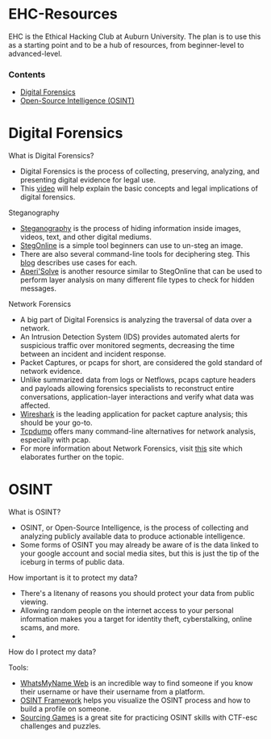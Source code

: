 




# EHC-Resources
EHC is the Ethical Hacking Club at Auburn University. The plan is to use this as a starting point and to be a hub of resources, from beginner-level to advanced-level.

### Contents
- [Digital Forensics](#digital-forensics)
- [Open-Source Intelligence (OSINT)](#osint)

# Digital Forensics
What is Digital Forensics?
- Digital Forensics is the process of collecting, preserving, analyzing, and presenting digital evidence for legal use.
- This [video](https://youtu.be/UtDWApdO8Zk?si=uw4qxHQ0Q3dXB-Oq) will help explain the basic concepts and legal implications of digital forensics.

Steganography
- [Steganography](https://youtu.be/I9WwX3EHdyY?si=nOG3SNtRa6Fj78C5) is the process of hiding information inside images, videos, text, and other digital mediums.
- [StegOnline](https://georgeom.net/StegOnline/upload) is a simple tool beginners can use to un-steg an image.
- There are also several command-line tools for deciphering steg. This [blog](https://0xrick.github.io/lists/stego/#tools) describes use cases for each.
- [Aperi'Solve](https://www.aperisolve.com) is another resource similar to StegOnline that can be used to perform layer analysis on many different file types to check for hidden messages.

Network Forensics
- A big part of Digital Forensics is analyzing the traversal of data over a network.
- An Intrusion Detection System (IDS) provides automated alerts for suspicious traffic over monitored segments, decreasing the time between an incident and incident response.
- Packet Captures, or pcaps for short, are considered the gold standard of network evidence.
- Unlike summarized data from logs or Netflows, pcaps capture headers and payloads allowing forensics specialists to reconstruct entire conversations, application-layer interactions and verify what data was affected.
- [Wireshark](https://www.wireshark.org/) is the leading application for packet capture analysis; this should be your go-to.
- [Tcpdump](https://www.tcpdump.org/) offers many command-line alternatives for network analysis, especially with pcap.
- For more information about Network Forensics, visit [this](https://www.forensicfocus.com/guides/network-forensics-a-short-guide-to-digital-evidence-recovery-from-computer-networks/) site which elaborates further on the topic.


[def]: #digital-forensics

# OSINT
What is OSINT?
- OSINT, or Open-Source Intelligence, is the process of collecting and analyzing publicly available data to produce actionable intelligence.
- Some forms of OSINT you may already be aware of is the data linked to your google account and social media sites, but this is just the tip of the iceburg in terms of public data.

How important is it to protect my data?
- There's a litenany of reasons you should protect your data from public viewing.
- Allowing random people on the internet access to your personal information makes you a target for identity theft, cyberstalking, online scams, and more.
- 

How do I protect my data?

Tools:
- [WhatsMyName Web](https://whatsmyname.app/) is an incredible way to find someone if you know their username or have their username from a platform.
- [OSINT Framework](https://osintframework.com/) helps you visualize the OSINT process and how to build a profile on someone.
- [Sourcing Games](https://sourcing.games/) is a great site for practicing OSINT skills with CTF-esc challenges and puzzles.

[def]: #osint
